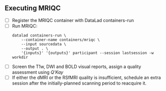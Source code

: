 

## Executing MRIQC
- [ ] Register the MRIQC container with DataLad containers-run
- [ ] Run MRIQC:
    ```shell
    datalad containers-run \
        --container-name containers/mriqc \
        --input sourcedata \
        --output . \
        '{inputs}' '{outputs}' participant --session lastsession -w workdir
    ```
- [ ] Screen the T1w, DWI and BOLD visual reports, assign a quality assessment using *Q'Kay*
- [ ] If either the dMRI or the RSfMRI quality is insufficient, schedule an extra session after the initially-planned scanning
period to reacquire it.
